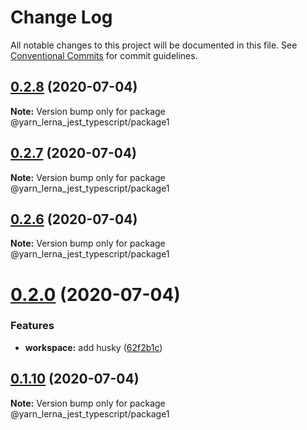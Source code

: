 # Change Log

All notable changes to this project will be documented in this file.
See [Conventional Commits](https://conventionalcommits.org) for commit guidelines.

## [0.2.8](https://github.com/SeyyedKhandon/yarn_lerna_jest_typescript/compare/@yarn_lerna_jest_typescript/package1@0.2.7...@yarn_lerna_jest_typescript/package1@0.2.8) (2020-07-04)

**Note:** Version bump only for package @yarn_lerna_jest_typescript/package1





## [0.2.7](https://github.com/SeyyedKhandon/yarn_lerna_jest_typescript/compare/@yarn_lerna_jest_typescript/package1@0.2.6...@yarn_lerna_jest_typescript/package1@0.2.7) (2020-07-04)

**Note:** Version bump only for package @yarn_lerna_jest_typescript/package1





## [0.2.6](https://github.com/SeyyedKhandon/yarn_lerna_jest_typescript/compare/@yarn_lerna_jest_typescript/package1@0.2.5...@yarn_lerna_jest_typescript/package1@0.2.6) (2020-07-04)

**Note:** Version bump only for package @yarn_lerna_jest_typescript/package1






# [0.2.0](https://github.com/SeyyedKhandon/yarn_lerna_jest_typescript/compare/@yarn_lerna_jest_typescript/package1@0.1.10...@yarn_lerna_jest_typescript/package1@0.2.0) (2020-07-04)

### Features

- **workspace:** add husky ([62f2b1c](https://github.com/SeyyedKhandon/yarn_lerna_jest_typescript/commit/62f2b1cc42680adbba7986603af48192bb991789))

## [0.1.10](https://github.com/SeyyedKhandon/yarn_lerna_jest_typescript/compare/@yarn_lerna_jest_typescript/package1@0.1.9...@yarn_lerna_jest_typescript/package1@0.1.10) (2020-07-04)

**Note:** Version bump only for package @yarn_lerna_jest_typescript/package1
